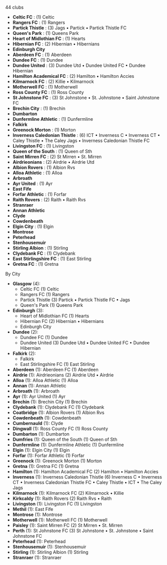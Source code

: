 44 clubs

- **Celtic FC** : (1) Celtic
- **Rangers FC** : (1) Rangers
- **Partick Thistle** : (3) Jags • Partick • Partick Thistle FC
- **Queen's Park** : (1) Queens Park
- **Heart of Midlothian FC** : (1) Hearts
- **Hibernian FC** : (2) Hibernian • Hibernians
- **Edinburgh City**
- **Aberdeen FC** : (1) Aberdeen
- **Dundee FC** : (1) Dundee
- **Dundee United** : (3) Dundee Utd • Dundee United FC • Dundee Hibernian
- **Hamilton Academical FC** : (2) Hamilton • Hamilton Accies
- **Kilmarnock FC** : (2) Killie • Kilmarnock
- **Motherwell FC** : (1) Motherwell
- **Ross County FC** : (1) Ross County
- **St Johnstone FC** : (3) St Johnstone • St. Johnstone • Saint Johnstone FC
- **Brechin City** : (1) Brechin
- **Dumbarton**
- **Dunfermline Athletic** : (1) Dunfermline
- **Falkirk**
- **Greenock Morton** : (1) Morton
- **Inverness Caledonian Thistle** : (6) ICT • Inverness C • Inverness CT • Caley Thistle • The Caley Jags • Inverness Caledonian Thistle FC
- **Livingston FC** : (1) Livingston
- **Queen of the South** : (1) Queen of Sth
- **Saint Mirren FC** : (2) St Mirren • St. Mirren
- **Airdrieonians** : (2) Airdrie • Airdrie Utd
- **Albion Rovers** : (1) Albion Rvs
- **Alloa Athletic** : (1) Alloa
- **Arbroath**
- **Ayr United** : (1) Ayr
- **East Fife**
- **Forfar Athletic** : (1) Forfar
- **Raith Rovers** : (2) Raith • Raith Rvs
- **Stranraer**
- **Annan Athletic**
- **Clyde**
- **Cowdenbeath**
- **Elgin City** : (1) Elgin
- **Montrose**
- **Peterhead**
- **Stenhousemuir**
- **Stirling Albion** : (1) Stirling
- **Clydebank FC** : (1) Clydebank
- **East Stirlingshire FC** : (1) East Stirling
- **Gretna FC** : (1) Gretna




By City

- **Glasgow** (4): 
  - Celtic FC  (1) Celtic
  - Rangers FC  (1) Rangers
  - Partick Thistle  (3) Partick • Partick Thistle FC • Jags
  - Queen's Park  (1) Queens Park
- **Edinburgh** (3): 
  - Heart of Midlothian FC  (1) Hearts
  - Hibernian FC  (2) Hibernian • Hibernians
  - Edinburgh City 
- **Dundee** (2): 
  - Dundee FC  (1) Dundee
  - Dundee United  (3) Dundee Utd • Dundee United FC • Dundee Hibernian
- **Falkirk** (2): 
  - Falkirk 
  - East Stirlingshire FC  (1) East Stirling
- **Aberdeen** (1): Aberdeen FC  (1) Aberdeen
- **Airdrie** (1): Airdrieonians  (2) Airdrie Utd • Airdrie
- **Alloa** (1): Alloa Athletic  (1) Alloa
- **Annan** (1): Annan Athletic 
- **Arbroath** (1): Arbroath 
- **Ayr** (1): Ayr United  (1) Ayr
- **Brechin** (1): Brechin City  (1) Brechin
- **Clydebank** (1): Clydebank FC  (1) Clydebank
- **Coatbridge** (1): Albion Rovers  (1) Albion Rvs
- **Cowdenbeath** (1): Cowdenbeath 
- **Cumbernauld** (1): Clyde 
- **Dingwall** (1): Ross County FC  (1) Ross County
- **Dumbarton** (1): Dumbarton 
- **Dumfries** (1): Queen of the South  (1) Queen of Sth
- **Dunfermline** (1): Dunfermline Athletic  (1) Dunfermline
- **Elgin** (1): Elgin City  (1) Elgin
- **Forfar** (1): Forfar Athletic  (1) Forfar
- **Greenock** (1): Greenock Morton  (1) Morton
- **Gretna** (1): Gretna FC  (1) Gretna
- **Hamilton** (1): Hamilton Academical FC  (2) Hamilton • Hamilton Accies
- **Inverness** (1): Inverness Caledonian Thistle  (6) Inverness C • Inverness CT • Inverness Caledonian Thistle FC • Caley Thistle • ICT • The Caley Jags
- **Kilmarnock** (1): Kilmarnock FC  (2) Kilmarnock • Killie
- **Kirkcaldy** (1): Raith Rovers  (2) Raith Rvs • Raith
- **Livingston** (1): Livingston FC  (1) Livingston
- **Methil** (1): East Fife 
- **Montrose** (1): Montrose 
- **Motherwell** (1): Motherwell FC  (1) Motherwell
- **Paisley** (1): Saint Mirren FC  (2) St Mirren • St. Mirren
- **Perth** (1): St Johnstone FC  (3) St Johnstone • St. Johnstone • Saint Johnstone FC
- **Peterhead** (1): Peterhead 
- **Stenhousemuir** (1): Stenhousemuir 
- **Stirling** (1): Stirling Albion  (1) Stirling
- **Stranraer** (1): Stranraer 


